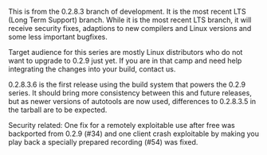 This is from the 0.2.8.3 branch of development. 
It is the most recent LTS (Long Term Support) branch.
While it is the most recent LTS branch, 
it will receive security fixes, adaptions to new
compilers and Linux versions and some less important bugfixes.

Target audience for this series are mostly Linux distributors who do not want 
to upgrade to 0.2.9 just yet.
If you are in that camp and need help integrating the changes into your build, 
contact us.

0.2.8.3.6 is the first release using the build system that powers the 0.2.9 series. 
It should bring more consistency between this and future releases, 
but as newer versions of autotools are now used, differences to 0.2.8.3.5 in the tarball
are to be expected.

Security related: One fix for a remotely exploitable use after free was backported from 0.2.9 (#34) and one
client crash exploitable by making you play back a specially prepared recording (#54) was fixed.
